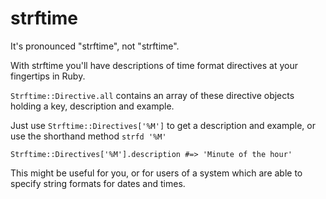 # strftime

It's pronounced "strftime", not "strftime".

With strftime you'll have descriptions of time format directives at your fingertips in Ruby.

`Strftime::Directive.all` contains an array of these directive objects
holding a key, description and example.

Just use `Strftime::Directives['%M']` to get a description and example, or use the shorthand method `strfd '%M'`

    Strftime::Directives['%M'].description #=> 'Minute of the hour'

This might be useful for you, or for users of a system which are able to specify string formats for dates and times.
